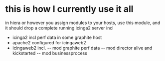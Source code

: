 # this is how I currently use it all

in hiera or however you assign modules to your hosts, use this module, and it should drop a complete running icinga2 server incl

- icinga2 incl perf data in some graphite host 
- apache2 configured for icingaweb2
- icingaweb2 incl.
-- mod graphite perf data
-- mod director alive and kickstarted
-- mod businessprocess 

